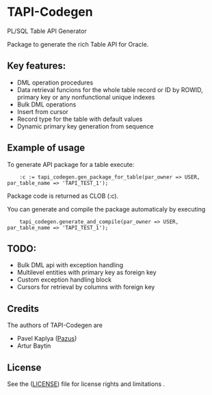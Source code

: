# TAPI-Codegen
PL/SQL Table API Generator

Package to generate the rich Table API for Oracle.

## Key features:
  * DML operation procedures
  * Data retrieval funcions for the whole table record or ID by ROWID, primary key or any nonfunctional unique indexes
  * Bulk DML operations
  * Insert from cursor
  * Record type for the table with default values
  * Dynamic primary key generation from sequence
  
## Example of usage
To generate API package for a table execute:

		:c := tapi_codegen.gen_package_for_table(par_owner => USER, par_table_name => 'TAPI_TEST_1');

Package code is returned as CLOB (:c).

You can generate and compile the package automaticaly by executing

		tapi_codegen.generate_and_compile(par_owner => USER, par_table_name => 'TAPI_TEST_1');
		
## TODO:
  * Bulk DML api with exception handling
  * Multilevel entities with primary key as foreign key
  * Custom exception handling block
  * Cursors for retrieval by columns with foreign key

## Credits
The authors of TAPI-Codegen are
* Pavel Kaplya ([Pazus](http://github.com/pazus))
* Artur Baytin
 
## License
See the ([LICENSE](https://github.com/Pazus/TAPI-Codegen/blob/master/LICENSE)) file for license rights and limitations .
